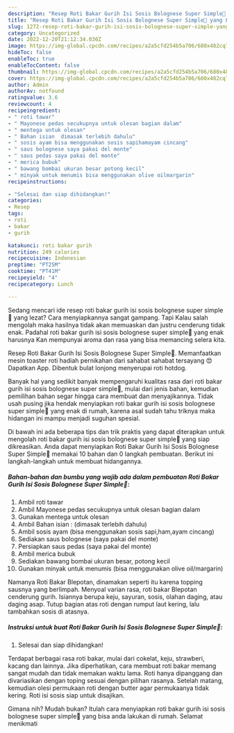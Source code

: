 ```yaml
---
description: "Resep Roti Bakar Gurih Isi Sosis Bolognese Super Simple🐰 yang Lezat Sekali , Mantap"
title: "Resep Roti Bakar Gurih Isi Sosis Bolognese Super Simple🐰 yang Lezat Sekali , Mantap"
slug: 1272-resep-roti-bakar-gurih-isi-sosis-bolognese-super-simple-yang-lezat-sekali-mantap
category: Uncategorized
date: 2022-12-20T21:12:34.030Z
image: https://img-global.cpcdn.com/recipes/a2a5cfd254b5a706/680x482cq70/roti-bakar-gurih-isi-sosis-bolognese-super-simple-foto-resep-utama.jpg
hideToc: false
enableToc: true
enableTocContent: false
thumbnail: https://img-global.cpcdn.com/recipes/a2a5cfd254b5a706/680x482cq70/roti-bakar-gurih-isi-sosis-bolognese-super-simple-foto-resep-utama.jpg
cover: https://img-global.cpcdn.com/recipes/a2a5cfd254b5a706/680x482cq70/roti-bakar-gurih-isi-sosis-bolognese-super-simple-foto-resep-utama.jpg
author: Admin
authorAv: notfound
ratingvalue: 3.6
reviewcount: 4
recipeingredient:
- " roti tawar"
- " Mayonese pedas secukupnya untuk olesan bagian dalam"
- " mentega untuk olesan"
- " Bahan isian  dimasak terlebih dahulu"
- " sosis ayam bisa menggunakan sosis sapihamayam cincang"
- " saus bolognese saya pakai del monte"
- " saus pedas saya pakai del monte"
- " merica bubuk"
- " bawang bombai ukuran besar potong kecil"
- " minyak untuk menumis bisa menggunakan olive oilmargarin"
recipeinstructions:

- "Selesai dan siap dihidangkan!"
categories:
- Resep
tags:
- roti
- bakar
- gurih

katakunci: roti bakar gurih 
nutrition: 249 calories
recipecuisine: Indonesian
preptime: "PT25M"
cooktime: "PT41M"
recipeyield: "4"
recipecategory: Lunch

---
```



Sedang mencari ide resep roti bakar gurih isi sosis bolognese super simple🐰 yang lezat? Cara menyiapkannya sangat gampang. Tapi Kalau salah mengolah maka hasilnya tidak akan memuaskan dan justru cenderung tidak enak. Padahal roti bakar gurih isi sosis bolognese super simple🐰 yang enak harusnya Kan mempunyai aroma dan rasa yang bisa memancing selera kita.


Resep Roti Bakar Gurih Isi Sosis Bolognese Super Simple🐰. Memanfaatkan mesin toaster roti hadiah pernikahan dari sahabat sahabat tersayang 😍 Dapatkan App. Dibentuk bulat lonjong menyerupai roti hotdog.

Banyak hal yang sedikit banyak mempengaruhi kualitas rasa dari roti bakar gurih isi sosis bolognese super simple🐰, mulai dari jenis bahan, kemudian pemilihan bahan segar hingga cara membuat dan menyajikannya. Tidak usah pusing jika hendak menyiapkan roti bakar gurih isi sosis bolognese super simple🐰 yang enak di rumah, karena asal sudah tahu triknya maka hidangan ini mampu menjadi suguhan spesial.


Di bawah ini ada beberapa tips dan trik praktis yang dapat diterapkan untuk mengolah roti bakar gurih isi sosis bolognese super simple🐰 yang siap dikreasikan. Anda dapat menyiapkan Roti Bakar Gurih Isi Sosis Bolognese Super Simple🐰 memakai 10 bahan dan 0 langkah pembuatan. Berikut ini langkah-langkah untuk membuat hidangannya.

<!--inarticleads1-->

##### Bahan-bahan dan bumbu yang wajib ada dalam pembuatan Roti Bakar Gurih Isi Sosis Bolognese Super Simple🐰:

1. Ambil  roti tawar
1. Ambil  Mayonese pedas secukupnya untuk olesan bagian dalam
1. Gunakan  mentega untuk olesan
1. Ambil  Bahan isian : (dimasak terlebih dahulu)
1. Ambil  sosis ayam (bisa menggunakan sosis sapi,ham,ayam cincang)
1. Sediakan  saus bolognese (saya pakai del monte)
1. Persiapkan  saus pedas (saya pakai del monte)
1. Ambil  merica bubuk
1. Sediakan  bawang bombai ukuran besar, potong kecil
1. Gunakan  minyak untuk menumis (bisa menggunakan olive oil/margarin)


Namanya Roti Bakar Blepotan, dinamakan seperti itu karena topping sausnya yang berlimpah. Menyoal varian rasa, roti bakar Blepotan cenderung gurih. Isiannya berupa keju, sayuran, sosis, olahan daging, atau daging asap. Tutup bagian atas roti dengan rumput laut kering, lalu tambahkan sosis di atasnya. 

<!--inarticleads2-->

##### Instruksi untuk buat Roti Bakar Gurih Isi Sosis Bolognese Super Simple🐰:


1. Selesai dan siap dihidangkan!

Terdapat berbagai rasa roti bakar, mulai dari cokelat, keju, strawberi, kacang dan lainnya. Jika diperhatikan, cara membuat roti bakar memang sangat mudah dan tidak memakan waktu lama. Roti hanya dipanggang dan divariasikan dengan toping sesuai dengan pilihan rasanya. Setelah matang, kemudian olesi permukaan roti dengan butter agar permukaanya tidak kering. Roti isi sosis siap untuk disajikan. 

Gimana nih? Mudah bukan? Itulah cara menyiapkan roti bakar gurih isi sosis bolognese super simple🐰 yang bisa anda lakukan di rumah. Selamat menikmati
